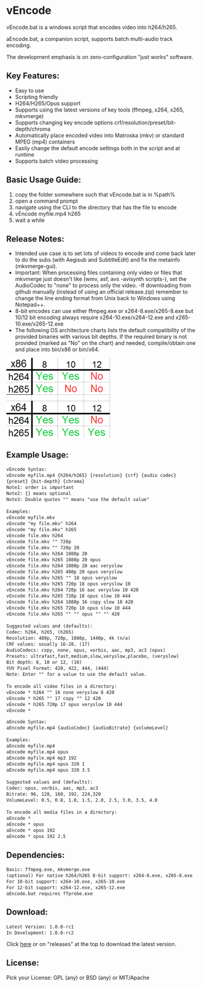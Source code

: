 # vEncode

vEncode.bat is a windows script that encodes video into h264/h265.

aEncode.bat, a companion script, supports batch multi-audio track encoding.

The development emphasis is on zero-configuration "just works" software.

## Key Features:

- Easy to use
- Scripting friendly
- H264/H265/Opus support
- Supports using the latest versions of key tools (ffmpeg, x264, x265, mkvmerge)
- Supports changing key encode options crf/resolution/preset/bit-depth/chroma
- Automatically place encoded video into Matroska (mkv) or standard MPEG (mp4) containers
- Easily change the default encode settings both in the script and at runtime
- Supports batch video processing

## Basic Usage Guide:

1. copy the folder somewhere such that vEncode.bat is in %path%
2. open a command prompt
3. navigate using the CLI to the directory that has the file to encode
4. vEncode myfile.mp4 h265
5. wait a while

## Release Notes:

- Intended use case is to set lots of videos to encode and come back later to do the subs (with Aegisub and SubtitleEdit) and fix the metainfo (mkvmerge-gui).
- Important: When processing files containing only video or files that mkvmerge just doesn't like (wmv, asf, avs -avisynth scripts-), set the AudioCodec to "none" to process only the video.
-If downloading from github manually (instead of using an official release.zip) remember to change the line ending format from Unix back to Windows using Notepad++.
- 8-bit encodes can use either ffmpeg.exe or x264-8.exe/x265-8.exe but 10/12 bit encoding always require x264-10.exe/x264-12.exe and x265-10.exe/x265-12.exe
- The following OS architecture charts lists the default compatibility of the provided binaries with various bit depths. If the required binary is not provided (marked as "No" on the chart) and needed, compile/obtain one and place into bin/x86 or bin/x64.

![screenshot1](misc/BitDepthCompatability.png)

## Example Usage:
```
vEncode Syntax:
vEncode myfile.mp4 {h264/h265} {resolution} {crf} {audio codec} {preset} {bit-depth} {chroma}
Note1: order is important
Note2: {} means optional
Note3: Double quotes "" means "use the default value"

Examples:
vEncode myfile.mkv
vEncode "my file.mkv" h264
vEncode "my file.mkv" h265
vEncode file.mkv h264
vEncode file.mkv "" 720p
vEncode file.mkv "" 720p 20
vEncode file.mkv h264 1080p 20
vEncode file.mkv h265 1080p 20 opus
vEncode file.mkv h264 1080p 20 aac veryslow
vEncode file.mkv h265 480p 20 opus veryslow
vEncode file.mkv h265 "" 18 opus veryslow
vEncode file.mkv h265 720p 18 opus veryslow 10
vEncode file.mkv h264 720p 16 aac veryslow 10 420
vEncode file.mkv h265 720p 18 opus slow 10 444
vEncode file.mkv h264 1080p 16 copy slow 10 420
vEncode file.mkv h265 720p 18 opus slow 10 444
vEncode file.mkv h265 "" "" opus "" "" 420

Suggested values and (defaults):
Codec: h264, h265, (h265)
Resolution: 480p, 720p, 1080p, 1440p, 4k (n/a)
CRF values: usually 16-28, (17)
AudioCodecs: copy, none, opus, vorbis, aac, mp3, ac3 (opus)
Presets: ultrafast,fast,medium,slow,veryslow,placebo, (veryslow)
Bit depth: 8, 10 or 12, (10)
YUV Pixel Format: 420, 422, 444, (444)
Note: Enter "" for a value to use the default value.

To encode all video files in a directory:
vEncode * h264 "" 16 none veryslow 8 420
vEncode * h265 "" 17 copy "" 12 420
vEncode * h265 720p 17 opus veryslow 10 444
vEncode *
```

```
aEncode Syntax:
aEncode myfile.mp4 {audioCodec} {audioBitrate} {volumeLevel}

Examples:
aEncode myfile.mp4
aEncode myfile.mp4 opus
aEncode myfile.mp4 mp3 192
aEncode myfile.mp4 opus 320 1
aEncode myfile.mp4 opus 320 3.5

Suggested values and (defaults):
Codec: opus, vorbis, aac, mp3, ac3
Bitrate: 96, 128, 160, 192, 224,320
VolumeLevel: 0.5, 0.8, 1.0, 1.5, 2.0, 2.5, 3.0, 3.5, 4.0

To encode all media files in a directory:
aEncode *
aEncode * opus
aEncode * opus 192
aEncode * opus 192 2.5
```

## Dependencies: 
```
Basic: ffmpeg.exe, mkvmerge.exe
(optional) For native h264/h265 8-bit support: x264-8.exe, x265-8.exe
For 10-bit support: x264-10.exe, x265-10.exe
For 12-bit support: x264-12.exe, x265-12.exe
aEncode.bat requires ffprobe.exe
```

## Download:
```
Latest Version: 1.0.0-rc1
In Development: 1.0.0-rc2
```
Click [here](//github.com/gdiaz384/vEncode/releases) or on "releases" at the top to download the latest version.

## License:
Pick your License: GPL (any) or BSD (any) or MIT/Apache

